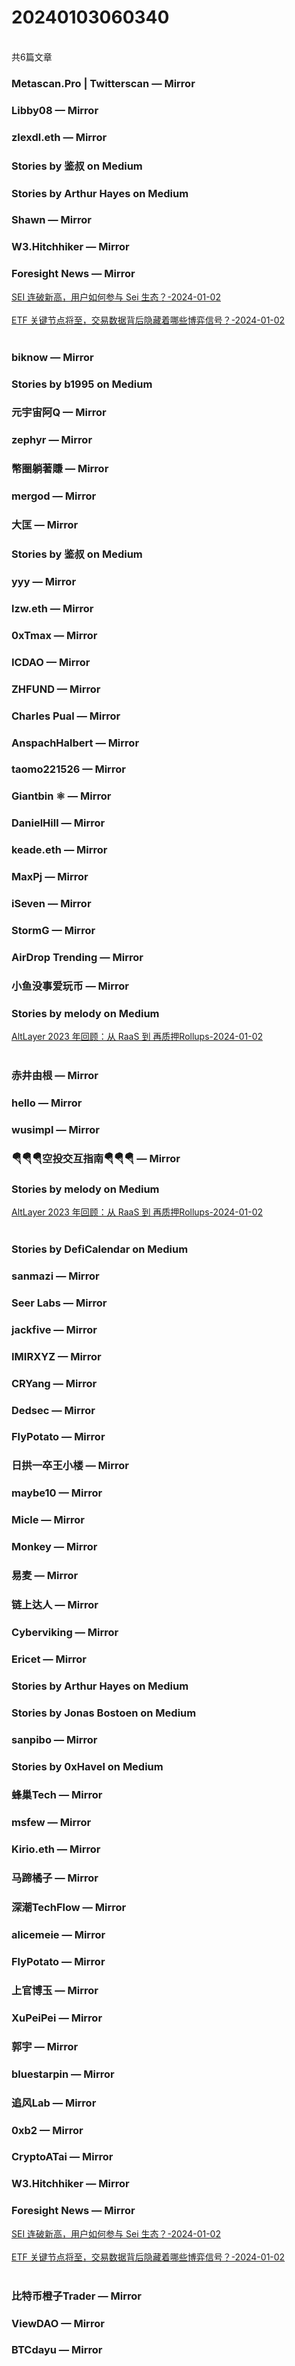 <h1>20240103060340</h1><br/>共6篇文章


###  Metascan.Pro | Twitterscan — Mirror







###  Libby08 — Mirror







###  zlexdl.eth — Mirror







###  Stories by 鉴叔 on Medium









###  Stories by Arthur Hayes on Medium

















###  Shawn — Mirror









###  W3.Hitchhiker — Mirror







###  Foresight News — Mirror

<a target=_blank rel=nofollow href="https://mirror.xyz/foresightnews.eth/_2P1UxK50VVMBvz8TY4jISD0FIWuNLSCBfZvfIGOOes" >SEI 连破新高，用户如何参与 Sei 生态？-2024-01-02</a><br/><br/><a target=_blank rel=nofollow href="https://mirror.xyz/foresightnews.eth/NF8OhJ3ew9CS4NdnGJZ4QIvmexWxItQX4ukij9LGUrs" >ETF 关键节点将至，交易数据背后隐藏着哪些博弈信号？-2024-01-02</a><br/><br/>





###  biknow — Mirror







###  Stories by b1995 on Medium















###  元宇宙阿Q — Mirror







###  zephyr — Mirror









###  幣圈躺著賺 — Mirror







###  mergod — Mirror













###  大匡 — Mirror







###  Stories by 鉴叔 on Medium









###  yyy — Mirror













###  lzw.eth — Mirror







###  0xTmax — Mirror









###  ICDAO — Mirror













###  ZHFUND — Mirror













###  Charles Pual — Mirror







###  AnspachHalbert — Mirror









###  taomo221526 — Mirror







###  Giantbin ⚛ — Mirror













###  DanielHill — Mirror









###  keade.eth — Mirror







###  MaxPj — Mirror

















###  iSeven — Mirror







###  StormG — Mirror











###  AirDrop Trending — Mirror







###  小鱼没事爱玩币 — Mirror







###  Stories by melody on Medium

<a target=_blank rel=nofollow href="https://medium.com/@melody8848/altlayer-2023-%E5%B9%B4%E5%9B%9E%E9%A1%BE-%E4%BB%8E-raas-%E5%88%B0-%E5%86%8D%E8%B4%A8%E6%8A%BCrollups-075ff456856e?source=rss-bfc6f454c0f9------2" >AltLayer 2023 年回顾：从 RaaS 到 再质押Rollups-2024-01-02</a><br/><br/>









###  赤井由根 — Mirror







###  hello — Mirror











###  wusimpl — Mirror







###  🪂🪂🪂空投交互指南🪂🪂🪂 — Mirror







###  Stories by melody on Medium

<a target=_blank rel=nofollow href="https://medium.com/@melody8848/altlayer-2023-%E5%B9%B4%E5%9B%9E%E9%A1%BE-%E4%BB%8E-raas-%E5%88%B0-%E5%86%8D%E8%B4%A8%E6%8A%BCrollups-075ff456856e?source=rss-bfc6f454c0f9------2" >AltLayer 2023 年回顾：从 RaaS 到 再质押Rollups-2024-01-02</a><br/><br/>





###  Stories by DefiCalendar on Medium







###  sanmazi — Mirror



















###  Seer Labs — Mirror









###  jackfive — Mirror







###  IMIRXYZ — Mirror









###  CRYang — Mirror







###  Dedsec — Mirror







###  FlyPotato — Mirror











###  日拱一卒王小楼 — Mirror























###  maybe10 — Mirror









###  Micle — Mirror







###  Monkey — Mirror











###  易麦 — Mirror













###  链上达人 — Mirror







###  Cyberviking — Mirror











###  Ericet — Mirror









###  Stories by Arthur Hayes on Medium









###  Stories by Jonas Bostoen on Medium









###  sanpibo — Mirror







###  Stories by 0xHavel on Medium









###  蜂巢Tech — Mirror











###  msfew — Mirror









###  Kirio.eth — Mirror











###  马蹄橘子 — Mirror







###  深潮TechFlow — Mirror









###  alicemeie — Mirror











###  FlyPotato — Mirror







###  上官博玉 — Mirror









###  XuPeiPei — Mirror







###  郭宇 — Mirror









###  bluestarpin — Mirror







###  追风Lab — Mirror







###  0xb2 — Mirror







###  CryptoATai — Mirror







###  W3.Hitchhiker — Mirror







###  Foresight News — Mirror

<a target=_blank rel=nofollow href="https://mirror.xyz/foresightnews.eth/_2P1UxK50VVMBvz8TY4jISD0FIWuNLSCBfZvfIGOOes" >SEI 连破新高，用户如何参与 Sei 生态？-2024-01-02</a><br/><br/><a target=_blank rel=nofollow href="https://mirror.xyz/foresightnews.eth/NF8OhJ3ew9CS4NdnGJZ4QIvmexWxItQX4ukij9LGUrs" >ETF 关键节点将至，交易数据背后隐藏着哪些博弈信号？-2024-01-02</a><br/><br/>





###  比特币橙子Trader — Mirror











###  ViewDAO — Mirror







###  BTCdayu — Mirror





